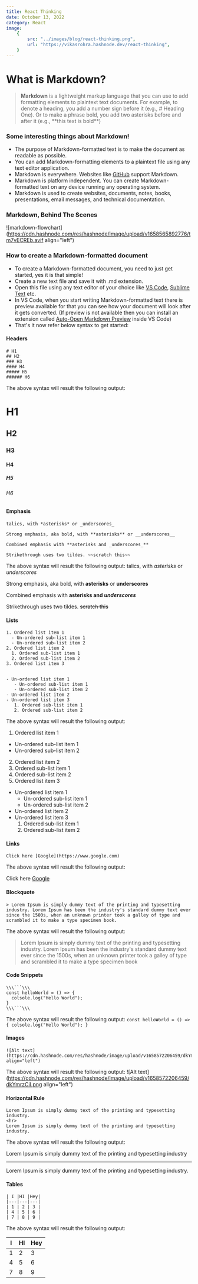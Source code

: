 ```yaml
---
title: React Thinking
date: October 13, 2022
category: React
image:
    {
        src: "../images/blog/react-thinking.png",
        url: "https://vikasrohra.hashnode.dev/react-thinking",
    }
---
```


# What is Markdown?

> **Markdown** is a lightweight markup language that you can use to add formatting elements to plaintext text documents.
> For example, to denote a heading, you add a number sign before it (e.g., # Heading One). Or to make a phrase bold, you add two asterisks before and after it (e.g., \*\*this text is bold\*\*)

### Some interesting things about Markdown!

-   The purpose of Markdown-formatted text is to make the document as readable as possible.
-   You can add Markdown-formatting elements to a plaintext file using any text editor application.
-   Markdown is everywhere. Websites like [GitHub](https://github.com) support Markdown.
-   Markdown is platform independent. You can create Markdown-formatted text on any device running any operating system.
-   Markdown is used to create websites, documents, notes, books, presentations, email messages, and technical documentation.

### Markdown, Behind The Scenes

![markdown-flowchart](https://cdn.hashnode.com/res/hashnode/image/upload/v1658565892776/tm7vECREb.avif align="left")

### How to create a Markdown-formatted document

-   To create a Markdown-formatted document, you need to just get started, yes it is that simple!
-   Create a new text file and save it with .md extension.
-   Open this file using any text editor of your choice like [VS Code](https://code.visualstudio.com/), [Sublime Text](https://www.sublimetext.com/) etc.
-   In VS Code, when you start writing Markdown-formatted text there is preview available for that you can see how your document will look after it gets converted. (If preview is not available then you can install an extension called [Auto-Open Markdown Preview](https://marketplace.visualstudio.com/items?itemName=hnw.vscode-auto-open-markdown-preview) inside VS Code)
-   That's it now refer below syntax to get started:

#### Headers

```
# H1
## H2
### H3
#### H4
##### H5
###### H6
```

The above syntax will result the following output:

# H1

## H2

### H3

#### H4

##### H5

###### H6

#### Emphasis

```
talics, with *asterisks* or _underscores_

Strong emphasis, aka bold, with **asterisks** or __underscores__

Combined emphasis with **asterisks and _underscores_**

Strikethrough uses two tildes. ~~scratch this~~
```

The above syntax will result the following output:
talics, with _asterisks_ or _underscores_

Strong emphasis, aka bold, with **asterisks** or **underscores**

Combined emphasis with **asterisks and _underscores_**

Strikethrough uses two tildes. ~~scratch this~~

#### Lists

```
1. Ordered list item 1
  - Un-ordered sub-list item 1
  - Un-ordered sub-list item 2
2. Ordered list item 2
  1. Ordered sub-list item 1
  2. Ordered sub-list item 2
3. Ordered list item 3


- Un-ordered list item 1
   - Un-ordered sub-list item 1
   - Un-ordered sub-list item 2
- Un-ordered list item 2
- Un-ordered list item 3
   1. Ordered sub-list item 1
   2. Ordered sub-list item 2
```

The above syntax will result the following output:

1. Ordered list item 1

-   Un-ordered sub-list item 1
-   Un-ordered sub-list item 2

2. Ordered list item 2
1. Ordered sub-list item 1
1. Ordered sub-list item 2
1. Ordered list item 3

-   Un-ordered list item 1
    -   Un-ordered sub-list item 1
    -   Un-ordered sub-list item 2
-   Un-ordered list item 2
-   Un-ordered list item 3
    1. Ordered sub-list item 1
    2. Ordered sub-list item 2

#### Links

```
Click here [Google](https://www.google.com)
```

The above syntax will result the following output:

Click here [Google](https://www.google.com)

#### Blockquote

```
> Lorem Ipsum is simply dummy text of the printing and typesetting industry. Lorem Ipsum has been the industry's standard dummy text ever since the 1500s, when an unknown printer took a galley of type and scrambled it to make a type specimen book.
```

The above syntax will result the following output:

> Lorem Ipsum is simply dummy text of the printing and typesetting industry. Lorem Ipsum has been the industry's standard dummy text ever since the 1500s, when an unknown printer took a galley of type and scrambled it to make a type specimen book

#### Code Snippets

````
\\\```\\\
const helloWorld = () => {
  colsole.log("Hello World");
}
\\\```\\\
````

The above syntax will result the following output:
`const helloWorld = () => { colsole.log("Hello World"); }`

#### Images

```
![Alt text](https://cdn.hashnode.com/res/hashnode/image/upload/v1658572206459/dkYmrzCiI.png align="left")
```

The above syntax will result the following output:
![Alt text](https://cdn.hashnode.com/res/hashnode/image/upload/v1658572206459/dkYmrzCiI.png align="left")

#### Horizontal Rule

```
Lorem Ipsum is simply dummy text of the printing and typesetting industry.
<hr>
Lorem Ipsum is simply dummy text of the printing and typesetting industry.
```

The above syntax will result the following output:

Lorem Ipsum is simply dummy text of the printing and typesetting industry

<hr>
Lorem Ipsum is simply dummy text of the printing and typesetting industry.

#### Tables

```
| I |HI |Hey|
|---|---|---|
| 1 | 2 | 3 |
| 4 | 5 | 6 |
| 7 | 8 | 9 |
```

The above syntax will result the following output:

| I   | HI  | Hey |
| --- | --- | --- |
| 1   | 2   | 3   |
| 4   | 5   | 6   |
| 7   | 8   | 9   |
